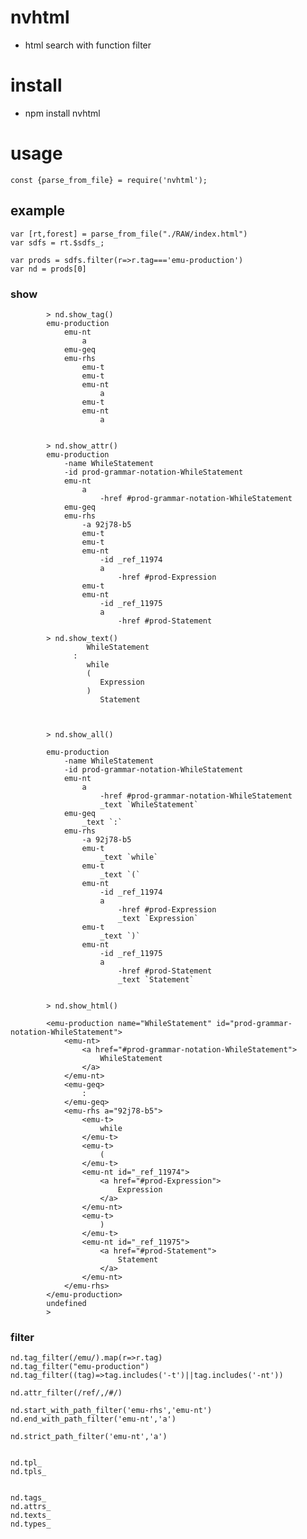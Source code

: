 nvhtml
======

-   html search with function filter

install
=======

-   npm install nvhtml

usage
=====
    
    const {parse_from_file} = require('nvhtml');

example
---------

    var [rt,forest] = parse_from_file("./RAW/index.html")
    var sdfs = rt.$sdfs_;

    var prods = sdfs.filter(r=>r.tag==='emu-production')
    var nd = prods[0]


### show

            > nd.show_tag()
            emu-production
                emu-nt
                    a
                emu-geq
                emu-rhs
                    emu-t
                    emu-t
                    emu-nt
                        a
                    emu-t
                    emu-nt
                        a
            
            
            > nd.show_attr()
            emu-production
                -name WhileStatement
                -id prod-grammar-notation-WhileStatement
                emu-nt
                    a
                        -href #prod-grammar-notation-WhileStatement
                emu-geq
                emu-rhs
                    -a 92j78-b5
                    emu-t
                    emu-t
                    emu-nt
                        -id _ref_11974
                        a
                            -href #prod-Expression
                    emu-t
                    emu-nt
                        -id _ref_11975
                        a
                            -href #prod-Statement
            
            > nd.show_text()
                     WhileStatement
                  :
                     while
                     (
                        Expression
                     )
                        Statement
            
            
            
            > nd.show_all()
            
            emu-production
                -name WhileStatement
                -id prod-grammar-notation-WhileStatement
                emu-nt
                    a
                        -href #prod-grammar-notation-WhileStatement
                        _text `WhileStatement`
                emu-geq
                    _text `:`
                emu-rhs
                    -a 92j78-b5
                    emu-t
                        _text `while`
                    emu-t
                        _text `(`
                    emu-nt
                        -id _ref_11974
                        a
                            -href #prod-Expression
                            _text `Expression`
                    emu-t
                        _text `)`
                    emu-nt
                        -id _ref_11975
                        a
                            -href #prod-Statement
                            _text `Statement`
            
            
            > nd.show_html()
            
            <emu-production name="WhileStatement" id="prod-grammar-notation-WhileStatement">
                <emu-nt>
                    <a href="#prod-grammar-notation-WhileStatement">
                        WhileStatement
                    </a>
                </emu-nt>
                <emu-geq>
                    :
                </emu-geq>
                <emu-rhs a="92j78-b5">
                    <emu-t>
                        while
                    </emu-t>
                    <emu-t>
                        (
                    </emu-t>
                    <emu-nt id="_ref_11974">
                        <a href="#prod-Expression">
                            Expression
                        </a>
                    </emu-nt>
                    <emu-t>
                        )
                    </emu-t>
                    <emu-nt id="_ref_11975">
                        <a href="#prod-Statement">
                            Statement
                        </a>
                    </emu-nt>
                </emu-rhs>
            </emu-production>
            undefined
            >



### filter

    nd.tag_filter(/emu/).map(r=>r.tag)
    nd.tag_filter("emu-production")
    nd.tag_filter((tag)=>tag.includes('-t')||tag.includes('-nt'))

    nd.attr_filter(/ref/,/#/)

    nd.start_with_path_filter('emu-rhs','emu-nt')
    nd.end_with_path_filter('emu-nt','a')

    nd.strict_path_filter('emu-nt','a')


    nd.tpl_
    nd.tpls_


    nd.tags_
    nd.attrs_
    nd.texts_
    nd.types_

